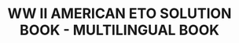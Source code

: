 ---
title: "WW II AMERICAN ETO SOLUTION BOOK - MULTILINGUAL BOOK"
price: "TBA"
desc: "Opis nije dostupan"
img_path: "/assets/img/A.MIG-6500.jpg"
brand: AMMO
available: true
cat: "books"
subcat: "SOLUTION BOOKS - MULTILINGUAL"
subsubcat: "SS"
---